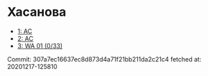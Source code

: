 # Хасанова
- [1: AC](1.md)
- [2: AC](2.md)
- [3: WA 01 (0/33)](3.md)

Commit: 307a7ec16637ec8d873d4a71f21bb211da2c21c4
 fetched at: 20201217-125810
